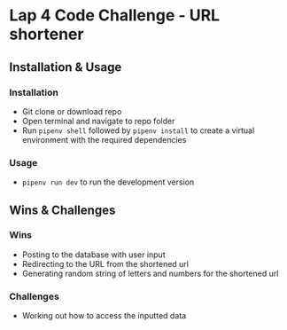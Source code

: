 # Lap 4 Code Challenge - URL shortener

## Installation & Usage

### Installation
- Git clone or download repo
- Open terminal and navigate to repo folder
- Run `pipenv shell` followed by `pipenv install` to create a virtual environment with the required dependencies

### Usage
- `pipenv run dev` to run the development version

## Wins & Challenges

### Wins
- Posting to the database with user input
- Redirecting to the URL from the shortened url
- Generating random string of letters and numbers for the shortened url

### Challenges
- Working out how to access the inputted data


